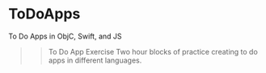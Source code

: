 # ToDoApps
To Do Apps in ObjC, Swift, and JS

>> To Do App Exercise
Two hour blocks of practice creating to do apps in different languages. 

